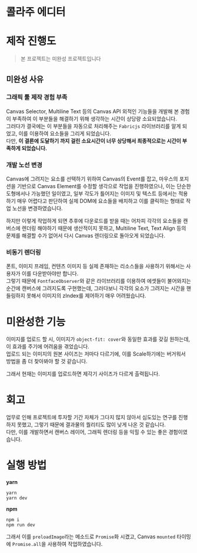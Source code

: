 # 콜라주 에디터
# 제작 진행도
> 본 프로젝트는 미완성 프로젝트입니다

## 미완성 사유
### 그래픽 툴 제작 경험 부족
Canvas Selector, Multiline Text 등의 Canvas API 외적인 기능들을 개발해 본 경험이 부족하여 이 부분들을 해결하기 위해 생각하는 시간이 상당량 소요되었습니다.  
그러다가 결국에는 이 부분들을 자동으로 처리해주는 ```Fabricjs``` 라이브러리를 알게 되었고, 이를 이용하여 요소들을 그리게 되었습니다.  
다만, **이 결론에 도달하기 까지 걸린 소요시간이 너무 상당해서 최종적으로는 시간이 부족하게 되었습니다.**
### 개발 노선 변경
Canvas에 그려지는 요소를 선택하기 위하여 Canvas의 Event를 잡고, 마우스의 포지션을 기반으로 Canvas Element를 수정할 생각으로 작업을 진행하였으나, 이는 단순한 도형에서나 가능했던 일이였고, 일부 각도가 틀어지는 이미지 및 텍스트 등에서는 적용하기 매우 어렵다고 판단하여 실제 DOM에 요소들을 배치하고 이를 클릭하는 형태로 작업 노선을 변경하였습니다.

하지만 이렇게 작업하게 되면 추후에 다운로드를 받을 때는 어차피 각각의 요소들을 캔버스에 렌더링 해야하기 때문에 생산적이지 못하고, Multiline Text, Text Align 등의 문제를 해결할 수가 없어서 다시 Canvas 렌더링으로 돌아오게 되었습니다.
### 비동기 렌더링
폰트, 이미지 프레임, 컨텐츠 이미지 등 실제 존재하는 리소스들을 사용하기 위해서는 사용자가 이를 다운받아야만 합니다.  
그렇기 때문에 ```FontfaceObserver```와 같은 라이브러리를 이용하여 에셋들이 불어와지는 순간에 캔버스에 그려지도록 구현했는데, 그러다보니 각각의 요소가 그려지는 시간을 핸들링하지 못해서 이미지의 zIndex를 제어하기 매우 어려웠습니다.
# 미완성한 기능
이미지를 업로드 할 시, 이미지가 ```object-fit: cover```와 동일한 효과를 갖길 원하는데, 이 효과를 주기에 어려움을 겪었습니다.  
업로드 되는 이미지의 원본 사이즈는 저마다 다르기에, 이를 Scale하기에는 버거워서 방법을 좀 더 찾아봐야 할 것 같습니다.

그래서 현재는 이미지를 업로드하면 제각기 사이즈가 다르게 출력됩니다.
# 회고
업무로 인해 프로젝트에 투자할 기간 자체가 그다지 많지 않아서 심도있는 연구를 진행하지 못했고, 그렇기 때문에 결과물의 퀄리티도 많이 낮게 나온 것 같습니다.  
다만, 이를 개발하면서 캔버스 레이어, 그래픽 렌더링 등을 익힐 수 있는 좋은 경험이였습니다.
# 실행 방법
**yarn**
```
yarn
yarn dev
```
**npm**
```
npm i
npm run dev
```

그래서 이를 ```preloadImage```라는 메소드로 ```Promise```화 시켰고, Canvas ```mounted``` 타이밍에 ```Promise.all```을 사용하여 작업하였습니다.